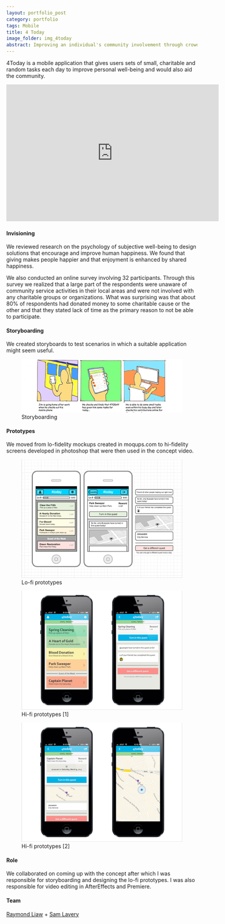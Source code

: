 ```yaml
---
layout: portfolio_post
category: portfolio
tags: Mobile
title: 4 Today
image_folder: img_4today
abstract: Improving an individual's community involvement through crowdsourced local community tasks.
---
```


4Today is a mobile application that gives users sets of small, charitable and random tasks each day to improve personal well-being and would also aid the community.

<p style="text-align:center">
<iframe width="560" height="360" src="http://www.youtube.com/embed/iFVl4vuCiiE" frameborder="0"> </iframe>
</p>

<h4>Invisioning</h4>

We reviewed research on the psychology of subjective well-being to design solutions that encourage and improve human happiness. We found that giving makes people happier and that enjoyment is enhanced by shared happiness.

We also conducted an online survey involving 32 participants. Through this survey we realized that a large part of the respondents were unaware of community service activities in their local areas and were not involved with any charitable groups or organizations. What was surprising was that about 80% of respondents had donated money to some charitable cause or the other and that they stated lack of time as the primary reason to not be able to participate.

<h4>Storyboarding</h4>

We created storyboards to test scenarios in which a suitable application might seem useful.

<figure class="post-image">
	<img src="/img/img_4today/storyboard_1.png"></img>
	<figcaption>Storyboarding</figcaption>
</figure>

<h4>Prototypes</h4>

We moved from lo-fidelity mockups created in moqups.com to hi-fidelity screens developed in photoshop that were then used in the concept video.

<figure class="post-image">
	<img src="/img/img_4today/prototype_1.png"></img>
	<figcaption>Lo-fi prototypes</figcaption>
</figure>

<figure class="post-image">
	<img src="/img/img_4today/prototype_2.png"></img>
	<figcaption>Hi-fi prototypes [1]</figcaption>
</figure>

<figure class="post-image">
	<img src="/img/img_4today/prototype_3.png"></img>
	<figcaption>Hi-fi prototypes [2]</figcaption>
</figure>

<h4>Role</h4>

We collaborated on coming up with the concept after which I was responsible for storyboarding and designing the lo-fi prototypes. I was also responsible for video editing in AfterEffects and Premiere.

<h4>Team</h4>

<a href="http://raymondliaw.com/">Raymond Liaw</a> + <a href="http://www.samlavery.com/">Sam Lavery</a>